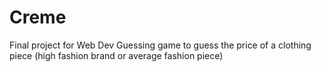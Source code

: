 # Creme
Final project for Web Dev
Guessing game to guess the price of a clothing piece (high fashion brand or average fashion piece)
